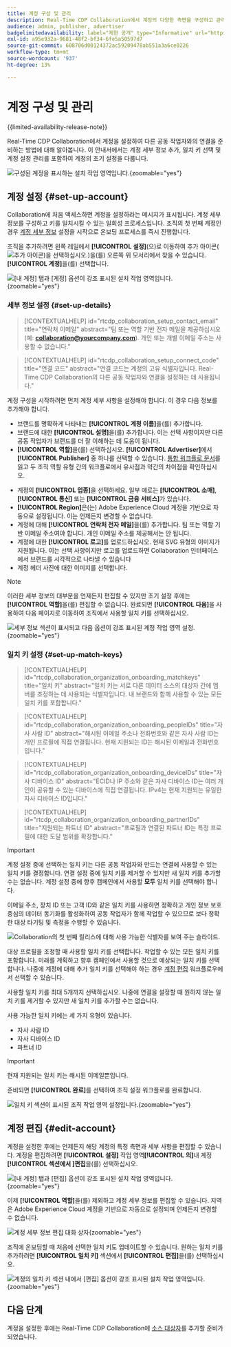 ```yaml
---
title: 계정 구성 및 관리
description: Real-Time CDP Collaboration에서 계정의 다양한 측면을 구성하고 관리하는 방법에 대해 알아봅니다
audience: admin, publisher, advertiser
badgelimitedavailability: label="제한 공개" type="Informative" url="https://helpx.adobe.com/legal/product-descriptions/real-time-customer-data-platform-collaboration.html newtab=true"
exl-id: a95e932a-9681-48f2-bf34-6fe5a50597d7
source-git-commit: 608706d00124372ac59209478ab551a3a6ce0226
workflow-type: tm+mt
source-wordcount: '937'
ht-degree: 13%

---
```


# 계정 구성 및 관리

{{limited-availability-release-note}}

Real-Time CDP Collaboration에서 계정을 설정하여 다른 공동 작업자와의 연결을 준비하는 방법에 대해 알아봅니다. 이 안내서에서는 계정 세부 정보 추가, 일치 키 선택 및 계정 설정 관리를 포함하여 계정의 초기 설정을 다룹니다.

![구성된 계정을 표시하는 설치 작업 영역입니다.](/help/assets/setup/manage-account/my-account.png){zoomable="yes"}

## 계정 설정 {#set-up-account}

Collaboration에 처음 액세스하면 계정을 설정하라는 메시지가 표시됩니다. 계정 세부 정보를 구성하고 키를 일치시킬 수 있는 일회성 프로세스입니다. 조직의 첫 번째 계정인 경우 [계정 세부 정보](#set-up-details) 설정을 시작으로 온보딩 프로세스를 즉시 진행합니다.

조직을 추가하려면 왼쪽 레일에서 **[!UICONTROL 설정]**(으)로 이동하여 추가 아이콘(![추가 아이콘)을 선택하십시오.](/help/assets/icons/plus.png))을(를) 오른쪽 위 모서리에서 찾을 수 있습니다. **[!UICONTROL 계정]**&#x200B;을(를) 선택합니다.

![[내 계정] 탭과 [계정] 옵션이 강조 표시된 설치 작업 영역입니다.](/help/assets/setup/manage-account/add-new-account.png){zoomable="yes"}

### 세부 정보 설정 {#set-up-details}

>[!CONTEXTUALHELP]
>id="rtcdp_collaboration_setup_contact_email"
>title="연락처 이메일"
>abstract="팀 또는 역할 기반 전자 메일을 제공하십시오(예: **collaboration@yourcompany.com**). 개인 또는 개별 이메일 주소는 사용할 수 없습니다."

>[!CONTEXTUALHELP]
>id="rtcdp_collaboration_setup_connect_code"
>title="연결 코드"
>abstract="연결 코드는 계정의 고유 식별자입니다. Real-Time CDP Collaboration의 다른 공동 작업자와 연결을 설정하는 데 사용됩니다."

<!-- Move the above popover to new section for invite on this page when its created -->

계정 구성을 시작하려면 먼저 계정 세부 사항을 설정해야 합니다. 이 경우 다음 정보를 추가해야 합니다.

* 브랜드를 명확하게 나타내는 **[!UICONTROL 계정 이름]**&#x200B;을(를) 추가합니다.
* 브랜드에 대한 **[!UICONTROL 설명]**&#x200B;을(를) 추가합니다. 이는 선택 사항이지만 다른 공동 작업자가 브랜드를 더 잘 이해하는 데 도움이 됩니다.
* **[!UICONTROL 역할]**&#x200B;을(를) 선택하십시오. **[!UICONTROL Advertiser]**&#x200B;에서 **[!UICONTROL Publisher]** 중 하나를 선택할 수 있습니다. [통합 워크플로 문서](/help/guide/end-to-end-workflow.md)를 읽고 두 조직 역할 유형 간의 워크플로에서 유사점과 약간의 차이점을 확인하십시오.
<!-- The above will need to be updated when I update things for B2B -->
* 계정의 **[!UICONTROL 업종]**&#x200B;을 선택하세요. 일부 예로는 **[!UICONTROL 소매]**, **[!UICONTROL 통신]** 또는 **[!UICONTROL 금융 서비스]**&#x200B;가 있습니다.
* **[!UICONTROL Region]**&#x200B;은(는) Adobe Experience Cloud 계정을 기반으로 자동으로 설정됩니다. 이는 언제든지 변경할 수 없습니다.
* 계정에 대해 **[!UICONTROL 연락처 전자 메일]**&#x200B;을(를) 추가합니다. 팀 또는 역할 기반 이메일 주소여야 합니다. 개인 이메일 주소를 제공해서는 안 됩니다.
* 계정에 대한 **[!UICONTROL 로고]**&#x200B;를 업로드하십시오. 현재 SVG 유형의 이미지가 지원됩니다. 이는 선택 사항이지만 로고를 업로드하면 Collaboration 인터페이스에서 브랜드를 시각적으로 나타낼 수 있습니다
* 계정 헤더 사진에 대한 이미지를 선택합니다.

>[!NOTE]
>
>이러한 세부 정보의 대부분을 언제든지 편집할 수 있지만 초기 설정 후에는 **[!UICONTROL 역할]**&#x200B;을(를) 편집할 수 없습니다. 완료되면 **[!UICONTROL 다음]**&#x200B;을 사용하여 다음 페이지로 이동하여 조직에서 사용할 일치 키를 선택하십시오.

![세부 정보 섹션이 표시되고 다음 옵션이 강조 표시된 계정 작업 영역 설정.](/help/assets/setup/manage-account/add-account-details.png){zoomable="yes"}

### 일치 키 설정 {#set-up-match-keys}

>[!CONTEXTUALHELP]
>id="rtcdp_collaboration_organization_onboarding_matchkeys"
>title="일치 키"
>abstract="일치 키는 서로 다른 데이터 소스의 대상자 간에 멤버를 조정하는 데 사용되는 식별자입니다. 내 브랜드와 함께 사용할 수 있는 모든 일치 키를 포함합니다."

>[!CONTEXTUALHELP]
>id="rtcdp_collaboration_organization_onboarding_peopleIDs"
>title="자사 사람 ID"
>abstract="해시된 이메일 주소나 전화번호와 같은 자사 사람 ID는 개인 프로필에 직접 연결됩니다. 현재 지원되는 ID는 해시된 이메일과 전화번호입니다."

>[!CONTEXTUALHELP]
>id="rtcdp_collaboration_organization_onboarding_deviceIDs"
>title="자사 디바이스 ID"
>abstract="ECID나 IP 주소와 같은 자사 디바이스 ID는 여러 개인이 공유할 수 있는 디바이스에 직접 연결됩니다. IPv4는 현재 지원되는 유일한 자사 디바이스 ID입니다."

>[!CONTEXTUALHELP]
>id="rtcdp_collaboration_organization_onboarding_partnerIDs"
>title="지원되는 파트너 ID"
>abstract="프로필과 연결된 파트너 ID는 특정 프로필에 대한 도달 범위를 확장합니다."

>[!IMPORTANT]
>
>계정 설정 중에 선택하는 일치 키는 다른 공동 작업자와 만드는 연결에 사용할 수 있는 일치 키를 결정합니다. 연결 설정 중에 일치 키를 제거할 수 있지만 새 일치 키를 추가할 수는 없습니다. 계정 설정 중에 향후 캠페인에서 사용할 **모두** 일치 키를 선택해야 합니다.

이메일 주소, 장치 ID 또는 고객 ID와 같은 일치 키를 사용하면 정확하고 개인 정보 보호 중심의 데이터 동기화를 활성화하여 공동 작업자가 함께 작업할 수 있으므로 보다 정확한 대상 타기팅 및 측정을 수행할 수 있습니다.

![Collaboration의 첫 번째 릴리스에 대해 사용 가능한 식별자를 보여 주는 슬라이드.](/help/assets/setup/manage-account/available-identifiers.png)

<!-- Eventually replace this image above to match branding better. -->

대상 프로필을 조정할 때 사용할 일치 키를 선택합니다. 작업할 수 있는 모든 일치 키를 포함합니다. 미래를 계획하고 향후 캠페인에서 사용할 것으로 예상되는 일치 키를 선택합니다. 나중에 계정에 대해 추가 일치 키를 선택해야 하는 경우 [계정 편집](#edit-account) 워크플로우에서 선택할 수 있습니다.

사용할 일치 키를 최대 5개까지 선택하십시오. 나중에 연결을 설정할 때 원하지 않는 일치 키를 제거할 수 있지만 새 일치 키를 추가할 수는 없습니다.

사용 가능한 일치 키에는 세 가지 유형이 있습니다.

* 자사 사람 ID
* 자사 디바이스 ID
* 파트너 ID

>[!IMPORTANT]
>
>현재 지원되는 일치 키는 해시된 이메일뿐입니다.

준비되면 **[!UICONTROL 완료]**&#x200B;를 선택하여 조직 설정 워크플로를 완료합니다.

![일치 키 섹션이 표시된 조직 작업 영역 설정입니다.](/help/assets/setup/manage-account/add-account-match-keys.png){zoomable="yes"}

## 계정 편집 {#edit-account}

계정을 설정한 후에는 언제든지 해당 계정의 특정 측면과 세부 사항을 편집할 수 있습니다. 계정을 편집하려면 **[!UICONTROL 설정]** 작업 영역&#x200B;**[!UICONTROL 의]**&#x200B;내 계정&#x200B;**[!UICONTROL 섹션에서 ]편집**&#x200B;을(를) 선택하십시오.

![[내 계정] 탭과 [편집] 옵션이 강조 표시된 설치 작업 영역입니다.](/help/assets/setup/manage-account/edit-account.png){zoomable="yes"}

이제 **[!UICONTROL 역할]**&#x200B;을(를) 제외하고 계정 세부 정보를 편집할 수 있습니다. 지역은 Adobe Experience Cloud 계정을 기반으로 자동으로 설정되며 언제든지 변경할 수 없습니다.

![계정 세부 정보 편집 대화 상자](/help/assets/setup/manage-account/editable-options.png){zoomable="yes"}

조직에 온보딩할 때 처음에 선택한 일치 키도 업데이트할 수 있습니다. 원하는 일치 키를 추가하려면 **[!UICONTROL 일치 키]** 섹션에서 **[!UICONTROL 편집]**&#x200B;을(를) 선택하십시오.

![계정의 일치 키 섹션 내에서 [편집] 옵션이 강조 표시된 설치 작업 영역입니다.](/help/assets/setup/manage-account/edit-match-keys.png){zoomable="yes"}

## 다음 단계

계정을 설정한 후에는 Real-Time CDP Collaboration에 [소스 대상자](/help/guide/setup/onboard-audiences.md)를 추가할 준비가 되었습니다.
